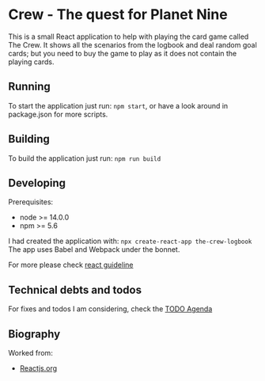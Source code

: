 # Crew - The quest for Planet Nine

This is a small React application to help with playing the card game called The Crew. It shows all the scenarios from the logbook and deal random goal cards; but you need to buy the game to play as it does not contain the playing cards.

## Running

To start the application just run: `npm start`,
or have a look around in package.json for more scripts.

## Building

To build the application just run: `npm run build`

## Developing

Prerequisites:

- node >= 14.0.0
- npm >= 5.6

I had created the application with:
`npx create-react-app the-crew-logbook`
The app uses Babel and Webpack under the bonnet.

For more please check [react guideline](docs/react.guidline.md)

## Technical debts and todos

For fixes and todos I am considering, check the [TODO Agenda](docs/todo-agenda.md)

## Biography

Worked from:

- [Reactjs.org](https://reactjs.org/docs/create-a-new-react-app.html)
